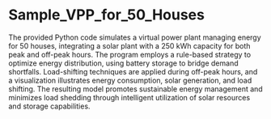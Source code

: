 # Sample_VPP_for_50_Houses
The provided Python code simulates a virtual power plant managing energy for 50 houses, integrating a solar plant with a 250 kWh capacity for both peak and off-peak hours. The program employs a rule-based strategy to optimize energy distribution, using battery storage to bridge demand shortfalls. Load-shifting techniques are applied during off-peak hours, and a visualization illustrates energy consumption, solar generation, and load shifting. The resulting model promotes sustainable energy management and minimizes load shedding through intelligent utilization of solar resources and storage capabilities.
